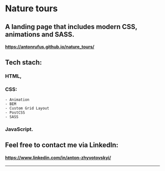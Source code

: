 # Nature tours

## A landing page that includes modern CSS, animations and SASS. 

#### https://antonrufus.github.io/nature_tours/

## Tech stach:

   ### HTML,

   ### CSS:
    - Animation
    - BEM
    - Custom Grid Layout
    - PostCSS
    - SASS

  ### JavaScript.


## Feel free to contact me via LinkedIn: 

#### https://www.linkedin.com/in/anton-zhyvotovskyi/


--------
